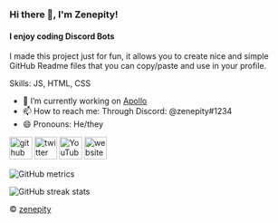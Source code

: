 ### Hi there 👋, I'm Zenepity!
#### I enjoy coding Discord Bots
I made this project just for fun, it allows you to create nice and simple GitHub Readme files that you can copy/paste and use in your profile.

Skills: JS, HTML, CSS

- 🔭 I’m currently working on [Apollo](https://github.com/zenepity/Apollo) 
- 📫 How to reach me: Through Discord: @zenepity#1234 
- 😄 Pronouns: He/they 


[<img src='https://cdn.jsdelivr.net/npm/simple-icons@3.0.1/icons/github.svg' alt='github' height='40'>](https://github.com/zenepity)  [<img src='https://cdn.jsdelivr.net/npm/simple-icons@3.0.1/icons/twitter.svg' alt='twitter' height='40'>](https://twitter.com/zenepity)  [<img src='https://cdn.jsdelivr.net/npm/simple-icons@3.0.1/icons/youtube.svg' alt='YouTube' height='40'>](https://www.youtube.com/channel/UCh7eAzu4edD9LcRch0r_Cfg)  [<img src='https://cdn.jsdelivr.net/npm/simple-icons@3.0.1/icons/icloud.svg' alt='website' height='40'>](zenepity.ml)  

![GitHub metrics](https://metrics.lecoq.io/zenepity)  

![GitHub streak stats](https://github-readme-streak-stats.herokuapp.com/?user=zenepity)  


© [zenepity](https://github.com/zenepity)
